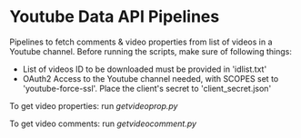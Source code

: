 # Youtube Data API Pipelines

Pipelines to fetch comments & video properties from list of videos in a Youtube channel. 
Before running the scripts, make sure of following things:
- List of videos ID to be downloaded must be provided in 'idlist.txt'
- OAuth2 Access to the Youtube channel needed, with SCOPES set to 'youtube-force-ssl'. Place the client's secret to 'client_secret.json'


To get video properties:
run *getvideoprop.py*

To get video comments:
run *getvideocomment.py*
